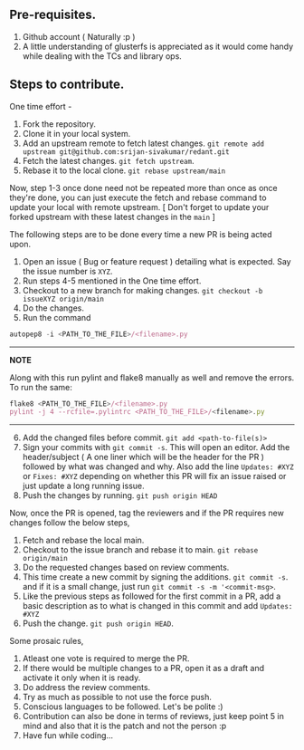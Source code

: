 ## Pre-requisites.
1. Github account ( Naturally :p )
2. A little understanding of glusterfs is appreciated as it would come handy while dealing with the TCs and library ops.

## Steps to contribute.

One time effort -
1. Fork the repository.
2. Clone it in your local system.
3. Add an upstream remote to fetch latest changes. `git remote add upstream git@github.com:srijan-sivakumar/redant.git`
4. Fetch the latest changes. `git fetch upstream`.
5. Rebase it to the local clone. `git rebase upstream/main`

Now, step 1-3 once done need not be repeated more than once as once they're done, you can just execute the fetch and rebase command to update your local with
remote upstream. [ Don't forget to update your forked upstream with these latest changes in the `main` ]

The following steps are to be done every time a new PR is being acted upon.
1. Open an issue ( Bug or feature request ) detailing what is expected. Say the issue number is `XYZ`.
2. Run steps 4-5 mentioned in the One time effort.
3. Checkout to a new branch for making changes. `git checkout -b issueXYZ origin/main`
4. Do the changes.
5. Run the command
```js
autopep8 -i <PATH_TO_THE_FILE>/<filename>.py
```
---
**NOTE**

Along with this run pylint and flake8 manually as well and remove the errors. <br>
To run the same:

```js
flake8 <PATH_TO_THE_FILE>/<filename>.py
pylint -j 4 --rcfile=.pylintrc <PATH_TO_THE_FILE>/<filename>.py

```

---

6. Add the changed files before commit. `git add <path-to-file(s)>`
7. Sign your commits with `git commit -s`. This will open an editor. Add the header/subject ( A one liner which will be the header for the PR )
followed by what was changed and why. Also add the line `Updates: #XYZ` or `Fixes: #XYZ` depending on whether this PR will fix an issue raised or
just update a long running issue.
8. Push the changes by running. `git push origin HEAD`

Now, once the PR is opened, tag the reviewers and if the PR requires new changes follow the below steps,
1. Fetch and rebase the local main.
2. Checkout to the issue branch and rebase it to main. `git rebase origin/main`
3. Do the requested changes based on review comments.
4. This time create a new commit by signing the additions. `git commit -s`. and if it is a small change, just run `git commit -s -m '<commit-msg>`.
5. Like the previous steps as followed for the first commit in a PR, add a basic description as to what is changed in this commit and add
`Updates: #XYZ`
6. Push the change. `git push origin HEAD`.

Some prosaic rules,
1. Atleast one vote is required to merge the PR.
2. If there would be multiple changes to a PR, open it as a draft and activate it only when it is ready.
3. Do address the review comments.
4. Try as much as possible to not use the force push.
5. Conscious languages to be followed. Let's be polite :)
6. Contribution can also be done in terms of reviews, just keep point 5 in mind and also that it is the patch and not the person :p
8. Have fun while coding...
